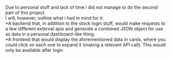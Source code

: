 
Due to personal stuff and lack of time i did not manage to do the second part of this project. <br>
I will, however, outline what i had in mind for it:<br>
*A backend that, in addition to the stock login stuff, would make requests to a few different external apis and generate a combined JSON object for use as data in a personal dashboard-like thing.<br>
*A frontend that would display the aforementioned data in cards, where you could click on each one to expand it (making a relevant API call). This would only be available after login
